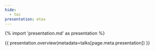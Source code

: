 ```yaml
---
hide:
  - toc
presentation: etas
---
```


{% import 'presentation.md' as presentation %}

{{ presentation.overview(metadata=talks[page.meta.presentation]) }}

